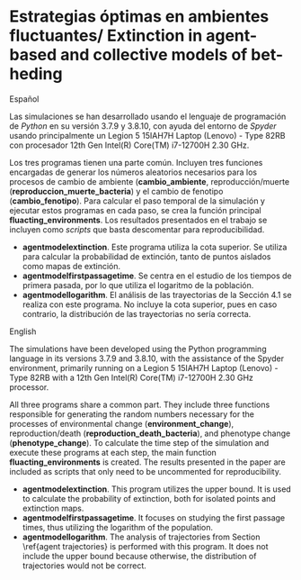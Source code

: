 # Estrategias óptimas en ambientes fluctuantes/ Extinction in agent-based and collective models of bet-heding 

Español 

Las simulaciones se han desarrollado usando el lenguaje de programación de *Python* en su versión 3.7.9 y 3.8.10, con ayuda del entorno de *Spyder* usando principalmente un Legion 5 15IAH7H Laptop (Lenovo) - Type 82RB con procesador 12th Gen Intel(R) Core(TM) i7-12700H   2.30 GHz. 

Los tres programas tienen una parte común. Incluyen tres funciones encargadas de generar  los números aleatorios necesarios para los procesos de cambio de ambiente (**cambio_ambiente**, reproducción/muerte  (**reproduccion_muerte_bacteria**) y el cambio de fenotipo (**cambio_fenotipo**). Para calcular el paso temporal de la simulación y ejecutar estos programas en cada paso, se crea la función principal **fluacting_environments**. Los resultados presentados en el trabajo se incluyen como *scripts* que basta descomentar para reproducibilidad.
- **agentmodelextinction**. Este programa utiliza la cota superior. Se utiliza para calcular la probabilidad de extinción, tanto de puntos aislados como mapas de extinción. 
- **agentmodelfirstpassagetime**. Se centra en el estudio de los tiempos de primera pasada, por lo que utiliza el logaritmo de la población.
- **agentmodellogarithm**. El análisis de las trayectorias de la Sección 4.1 se realiza con este programa. No incluye la cota superior, pues en caso contrario, la distribución de las trayectorias no sería correcta. 

English 

The simulations have been developed using the Python programming language in its versions 3.7.9 and 3.8.10, with the assistance of the Spyder environment, primarily running on a Legion 5 15IAH7H Laptop (Lenovo) - Type 82RB with a 12th Gen Intel(R) Core(TM) i7-12700H 2.30 GHz processor.

All three programs share a common part. They include three functions responsible for generating the random numbers necessary for the processes of environmental change (**environment_change**), reproduction/death (**reproduction_death_bacteria**), and phenotype change (**phenotype_change**). To calculate the time step of the simulation and execute these programs at each step, the main function **fluacting_environments** is created. The results presented in the paper are included as scripts that only need to be uncommented for reproducibility.

- **agentmodelextinction**. This program utilizes the upper bound. It is used to calculate the probability of extinction, both for isolated points and extinction maps.
- **agentmodelfirstpassagetime**. It focuses on studying the first passage times, thus utilizing the logarithm of the population.
- **agentmodellogarithm**. The analysis of trajectories from Section \ref{agent trajectories} is performed with this program. It does not include the upper bound because otherwise, the distribution of trajectories would not be correct.

